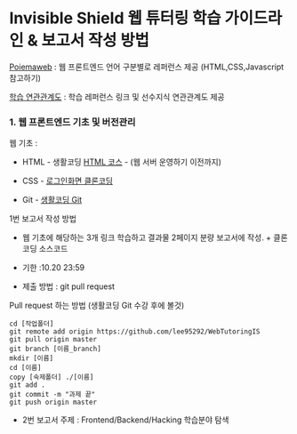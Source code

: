 # Invisible Shield 웹 튜터링 학습 가이드라인 & 보고서 작성 방법


[Poiemaweb](https://poiemaweb.com/) : 웹 프론트엔드 언어 구분별로 레퍼런스 제공 (HTML,CSS,Javascript 참고하기)

[학습 연관관계도](https://seomal.org/) : 학습 레퍼런스 링크 및 선수지식 연관관계도 제공

### 1. 웹 프론트엔드 기초 및 버전관리

웹 기초 :

* HTML - 생활코딩 [HTML 코스](https://opentutorials.org/course/3084) - (웹 서버 운영하기 이전까지)

* CSS - [로그인화면 클론코딩](https://www.youtube.com/watch?v=HV7DtH3J2PU)

* Git - [생활코딩 Git](https://opentutorials.org/module/3733)


1번 보고서 작성 방법

* 웹 기초에 해당하는 3개 링크 학습하고 결과물 2페이지 분량 보고서에 작성. + 클론코딩 소스코드

* 기한 :10.20 23:59

* 제출 방법 : git pull request

Pull request 하는 방법 (생활코딩 Git 수강 후에 볼것)

```git
cd [작업폴더]
git remote add origin https://github.com/lee95292/WebTutoringIS
git pull origin master
git branch [이름_branch]
mkdir [이름]
cd [이름]
copy [숙제폴더] ./[이름]
git add .
git commit -m "과제 끝"
git push origin master
```


-	2번 보고서 주제 : Frontend/Backend/Hacking 학습분야 탐색
